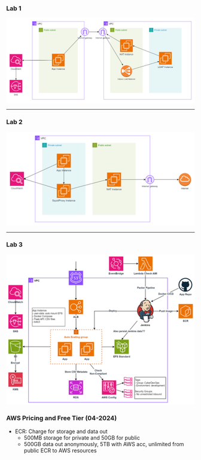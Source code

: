 ### Lab 1

![alt text](diagrams/lab-1.png)

---

### Lab 2

![alt text](diagrams/lab-2.png)

---

### Lab 3

![alt text](diagrams/lab-3.png)

### AWS Pricing and Free Tier (04-2024)
- ECR: Charge for storage and data out
  - 500MB storage for private and 50GB for public
  - 500GB data out anonymously, 5TB with AWS acc, unlimited from public ECR to AWS resources